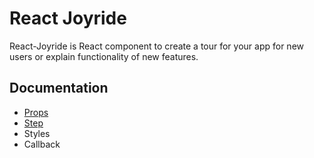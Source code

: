 # React Joyride

React-Joyride is React component to create a tour for your app for new users or explain functionality of new features.

## Documentation

* [Props](/docs/Props.md)
* [Step](/docs/Step.md)
* Styles
* Callback



